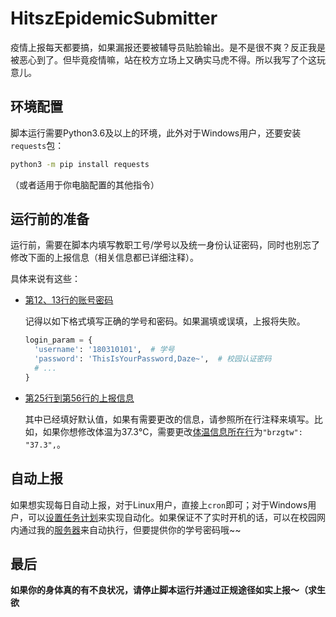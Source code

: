# HitszEpidemicSubmitter

疫情上报每天都要搞，如果漏报还要被辅导员贴脸输出。是不是很不爽？反正我是被恶心到了。但毕竟疫情嘛，站在校方立场上又确实马虎不得。所以我写了个这玩意儿。

## 环境配置

脚本运行需要Python3.6及以上的环境，此外对于Windows用户，还要安装`requests`包：

```bash
python3 -m pip install requests
```
（或者适用于你电脑配置的其他指令）

## 运行前的准备

运行前，需要在脚本内填写教职工号/学号以及统一身份认证密码，同时也别忘了修改下面的上报信息（相关信息都已详细注释）。

具体来说有这些：

- [第12、13行的账号密码](https://github.com/Sieroy/HitszEpidemicSubmitter/blob/20c2ac53259b123f7e5d5e2199a300b1dbf6fa7b/HITreportor.py#L12)
  
  记得以如下格式填写正确的学号和密码。如果漏填或误填，上报将失败。
  ```python
  login_param = {
    'username': '180310101',  # 学号
    'password': 'ThisIsYourPassword,Daze~',  # 校园认证密码
    # ...
  }
  ```
- [第25行到第56行的上报信息](https://github.com/Sieroy/HitszEpidemicSubmitter/blob/20c2ac53259b123f7e5d5e2199a300b1dbf6fa7b/HITreportor.py#L25)
  
  其中已经填好默认值，如果有需要更改的信息，请参照所在行注释来填写。比如，如果你想修改体温为37.3℃，需要更改[体温信息所在行](https://github.com/Sieroy/HitszEpidemicSubmitter/blob/20c2ac53259b123f7e5d5e2199a300b1dbf6fa7b/HITreportor.py#L37)为`"brzgtw": "37.3",`。

## 自动上报

如果想实现每日自动上报，对于Linux用户，直接上`cron`即可；对于Windows用户，可以[设置任务计划](https://jingyan.baidu.com/article/9080802200cc15fd91c80fcf.html)来实现自动化。如果保证不了实时开机的话，可以在校园网内通过我的[服务器](http://10.249.77.65/app/epidemic.html)来自动执行，但要提供你的学号密码哦~~

## 最后

**如果你的身体真的有不良状况，请停止脚本运行并通过正规途径如实上报～（求生欲**
